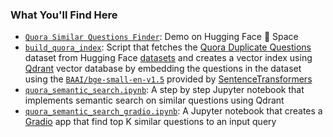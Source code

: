 ### What You'll Find Here

- [`Quora Similar Questions Finder`](https://yalaa-quora-similar-questions.hf.space): Demo on Hugging Face 🤗 Space
- [`build_quora_index`](https://github.com/YahyaAlaaMassoud/learn-search-relevance/blob/main/tutorials/build_quora_index.py): Script that
  fetches the [Quora Duplicate Questions](https://huggingface.co/datasets/quora) dataset from Hugging Face [datasets](https://huggingface.co/datasets/)
  and creates a vector index using [Qdrant](https://qdrant.tech/) vector database by embedding the questions in the dataset using the [`BAAI/bge-small-en-v1.5`](https://huggingface.co/BAAI/bge-small-en-v1.5)
  provided by [SentenceTransformers](https://huggingface.co/sentence-transformers)
- [`quora_semantic_search.ipynb`](https://github.com/YahyaAlaaMassoud/learn-search-relevance/blob/main/tutorials/quora_semantic_search.ipynb): A step by step Jupyter notebook
  that implements semantic search on similar questions using Qdrant
- [`quora_semantic_search_gradio.ipynb`](https://github.com/YahyaAlaaMassoud/learn-search-relevance/blob/main/tutorials/quora_semantic_search_gradio.ipynb): A Jupyter
  notebook that creates a [Gradio](https://www.gradio.app/) app that find top K similar questions to an input query
